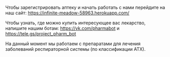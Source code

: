 Чтобы зарегистрировать аптеку и начать работать с нами перейдите на наш сайт: https://infinite-meadow-58963.herokuapp.com/

Чтобы узнать, где можно купить интересующее вас лекарство, напишите нашим ботам: https://vk.com/pharmabot и https://tele.gs/project_pharm_bot

На данный момент мы работаем с препаратами для лечения заболеваний респираторной системы (по классификации АТХ).


